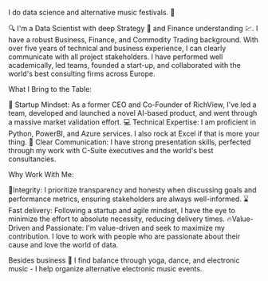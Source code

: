  I do data science and alternative music festivals. 👾

🔍 I'm a Data Scientist with deep Strategy 🎯 and Finance understanding 💹. I have a robust Business, Finance, and Commodity Trading background. With over five years of technical and business experience, I can clearly communicate with all project stakeholders. I have performed well academically, led teams, founded a start-up, and collaborated with the world's best consulting firms across Europe.

What I Bring to the Table:

🚀 Startup Mindset: As a former CEO and Co-Founder of RichView, I've led a team, developed and launched a novel AI-based product, and went through a massive market validation effort. 
💻 Technical Expertise: I am proficient in Python, PowerBI, and Azure services. I also rock at Excel if that is more your thing. 
🦜 Clear Communication: I have strong presentation skills, perfected through my work with C-Suite executives and the world's best consultancies. 

Why Work With Me:

🤝Integrity: I prioritize transparency and honesty when discussing goals and performance metrics, ensuring stakeholders are always well-informed. 
⌛Fast delivery: Following a startup and agile mindset, I have the eye to minimize the effort to absolute necessity, reducing delivery times.
🔥Value-Driven and Passionate: I'm value-driven and seek to maximize my contribution. I love to work with people who are passionate about their cause and love the world of data.

Besides business 🥳
I find balance through yoga, dance, and electronic music - I help organize alternative electronic music events.
